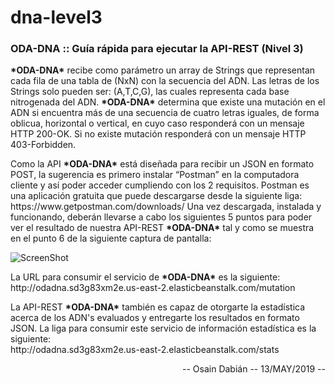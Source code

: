 # dna-level3

<h3>ODA-DNA :: Guía rápida para ejecutar la API-REST (Nivel 3)</h3>

<p>
 <b>*ODA-DNA*</b> recibe como parámetro un array de Strings que representan cada fila de una tabla de (NxN) con la secuencia del ADN. Las letras de los Strings solo pueden ser: (A,T,C,G), las cuales representa cada base nitrogenada del ADN. 
 <b>*ODA-DNA*</b> determina que existe una mutación en el ADN si encuentra más de una secuencia de cuatro letras iguales, de forma oblicua, horizontal o vertical, en cuyo caso responderá con un mensaje HTTP 200-OK. Si no existe mutación responderá con un mensaje HTTP 403-Forbidden.
</p>

<p>
 Como la API <b>*ODA-DNA*</b> está diseñada para recibir un JSON en formato POST, la sugerencia es primero instalar “Postman” en la computadora cliente y así poder acceder cumpliendo con los 2 requisitos. 
 Postman es una aplicación gratuita que puede descargarse desde la siguiente liga:
 https://www.getpostman.com/downloads/
 Una vez descargada, instalada y funcionando, deberán llevarse a cabo los siguientes 5 puntos para poder ver el resultado de nuestra API-REST <b>*ODA-DNA*</b> tal y como se muestra en el punto 6 de la siguiente captura de pantalla:
</p>
<img src="https://i.postimg.cc/0y4WgR8K/osain-dna.jpg" alt="ScreenShot" style="width:auto;"/>

<p>
 La URL para consumir el servicio de <b>*ODA-DNA*</b> es la siguiente:<br/>
 http://odadna.sd3g83xm2e.us-east-2.elasticbeanstalk.com/mutation
</p>

<p>
 La API-REST <b>*ODA-DNA*</b> también es capaz de otorgarte la estadística acerca de los ADN's evaluados y entregarte los resultados en formato JSON. La liga para consumir este servicio de información estadística es la siguiente:<br/>
 http://odadna.sd3g83xm2e.us-east-2.elasticbeanstalk.com/stats
</p>
<p align="right">-- Osain Dabián -- 13/MAY/2019 --<p>
